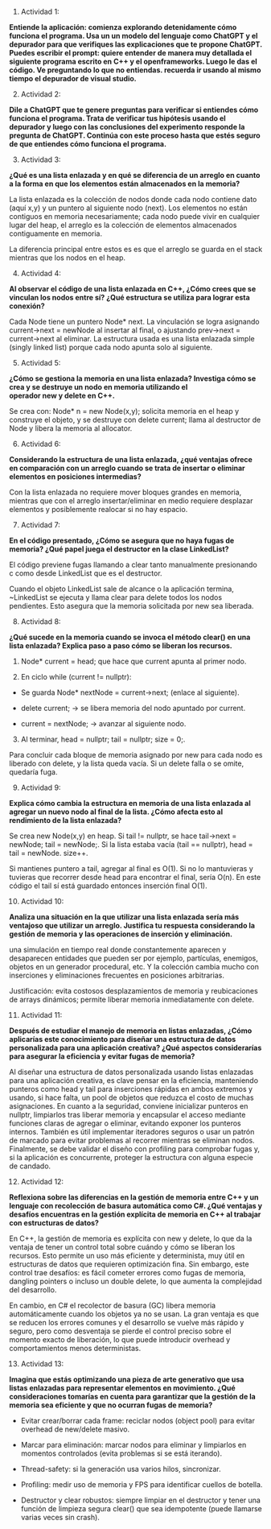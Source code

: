 1. Actividad 1:

**Entiende la aplicación: comienza explorando detenidamente cómo funciona el programa. Usa un un modelo del lenguaje como ChatGPT y el depurador para que verifiques las explicaciones que te propone ChatGPT. Puedes escribir el prompt: quiere entender de manera muy detallada el siguiente programa escrito en C++ y el openframeworks. Luego le das el código. Ve preguntando lo que no entiendas. recuerda ir usando al mismo tiempo el depurador de visual studio.**

2. Actividad 2:

**Dile a ChatGPT que te genere preguntas para verificar si entiendes cómo funciona el programa. Trata de verificar tus hipótesis usando el depurador y luego con las conclusiones del experimento responde la pregunta de ChatGPT. Continúa con este proceso hasta que estés seguro de que entiendes cómo funciona el programa.**

3. Actividad 3:

**¿Qué es una lista enlazada y en qué se diferencia de un arreglo en cuanto a la forma en que los elementos están almacenados en la memoria?**

La lista enlazada es la colección de nodos donde cada nodo contiene dato (aquí x,y) y un puntero al siguiente nodo (next). Los elementos no están contiguos en memoria necesariamente; cada nodo puede vivir en cualquier lugar del heap, el arreglo es la colección de elementos almacenados contiguamente en memoria.

La diferencia principal entre estos es es que el arreglo se guarda en el stack mientras que los nodos en el heap.

4. Actividad 4:

**Al observar el código de una lista enlazada en C++, ¿Cómo crees que se vinculan los nodos entre sí? ¿Qué estructura se utiliza para lograr esta conexión?**

Cada Node tiene un puntero Node* next. La vinculación se logra asignando current->next = newNode al insertar al final, o ajustando prev->next = current->next al eliminar. La estructura usada es una lista enlazada simple (singly linked list) porque cada nodo apunta solo al siguiente.

5. Actividad 5:

**¿Cómo se gestiona la memoria en una lista enlazada? Investiga cómo se crea y se destruye un nodo en memoria utilizando el operador new y delete en C++.**

Se crea con: Node* n = new Node(x,y); solicita memoria en el heap y construye el objeto, y se destruye con delete current; llama al destructor de Node y libera la memoria al allocator.

6. Actividad 6:

**Considerando la estructura de una lista enlazada, ¿qué ventajas ofrece en comparación con un arreglo cuando se trata de insertar o eliminar elementos en posiciones intermedias?**

Con la lista enlazada no requiere mover bloques grandes en memoria, mientras que con el arreglo insertar/eliminar en medio requiere desplazar elementos y posiblemente realocar si no hay espacio.

7. Actividad 7:

**En el código presentado, ¿Cómo se asegura que no haya fugas de memoria? ¿Qué papel juega el destructor en la clase LinkedList?**

El código previene fugas llamando a clear tanto manualmente presionando c como desde LinkedList que es el destructor.

Cuando el objeto LinkedList sale de alcance o la aplicación termina, ~LinkedList se ejecuta y llama clear para delete todos los nodos pendientes. Esto asegura que la memoria solicitada por new sea liberada.

8. Actividad 8:

**¿Qué sucede en la memoria cuando se invoca el método clear() en una lista enlazada? Explica paso a paso cómo se liberan los recursos.**

1) Node* current = head; que hace que current apunta al primer nodo.

2) En ciclo while (current != nullptr):

- Se guarda Node* nextNode = current->next; (enlace al siguiente).

- delete current; → se libera memoria del nodo apuntado por current.

- current = nextNode; → avanzar al siguiente nodo.

3) Al terminar, head = nullptr; tail = nullptr; size = 0;.

Para concluir cada bloque de memoria asignado por new para cada nodo es liberado con delete, y la lista queda vacía. Si un delete falla o se omite, quedaría fuga.

9. Actividad 9: 

**Explica cómo cambia la estructura en memoria de una lista enlazada al agregar un nuevo nodo al final de la lista. ¿Cómo afecta esto al rendimiento de la lista enlazada?**

Se crea new Node(x,y) en heap. Si tail != nullptr, se hace tail->next = newNode; tail = newNode;. Si la lista estaba vacía (tail == nullptr), head = tail = newNode. size++.

Si mantienes puntero a tail, agregar al final es O(1). Si no lo mantuvieras y tuvieras que recorrer desde head para encontrar el final, sería O(n). En este código el tail sí está guardado entonces inserción final O(1).

10. Actividad 10:

**Analiza una situación en la que utilizar una lista enlazada sería más ventajoso que utilizar un arreglo. Justifica tu respuesta considerando la gestión de memoria y las operaciones de inserción y eliminación.** 

una simulación en tiempo real donde constantemente aparecen y desaparecen entidades que pueden ser por ejemplo, partículas, enemigos, objetos en un generador procedural, etc. Y la colección cambia mucho con inserciones y eliminaciones frecuentes en posiciones arbitrarias.

Justificación: evita costosos desplazamientos de memoria y reubicaciones de arrays dinámicos; permite liberar memoria inmediatamente con delete.

11. Actividad 11:

**Después de estudiar el manejo de memoria en listas enlazadas, ¿Cómo aplicarías este conocimiento para diseñar una estructura de datos personalizada para una aplicación creativa? ¿Qué aspectos considerarías para asegurar la eficiencia y evitar fugas de memoria?**

Al diseñar una estructura de datos personalizada usando listas enlazadas para una aplicación creativa, es clave pensar en la eficiencia, manteniendo punteros como head y tail para inserciones rápidas en ambos extremos y usando, si hace falta, un pool de objetos que reduzca el costo de muchas asignaciones. En cuanto a la seguridad, conviene inicializar punteros en nullptr, limpiarlos tras liberar memoria y encapsular el acceso mediante funciones claras de agregar o eliminar, evitando exponer los punteros internos. También es útil implementar iteradores seguros o usar un patrón de marcado para evitar problemas al recorrer mientras se eliminan nodos. Finalmente, se debe validar el diseño con profiling para comprobar fugas y, si la aplicación es concurrente, proteger la estructura con alguna especie de candado.

12. Actividad 12:

**Reflexiona sobre las diferencias en la gestión de memoria entre C++ y un lenguaje con recolección de basura automática como C#. ¿Qué ventajas y desafíos encuentras en la gestión explícita de memoria en C++ al trabajar con estructuras de datos?**

En C++, la gestión de memoria es explícita con new y delete, lo que da la ventaja de tener un control total sobre cuándo y cómo se liberan los recursos. Esto permite un uso más eficiente y determinista, muy útil en estructuras de datos que requieren optimización fina. Sin embargo, este control trae desafíos: es fácil cometer errores como fugas de memoria, dangling pointers o incluso un double delete, lo que aumenta la complejidad del desarrollo.

En cambio, en C# el recolector de basura (GC) libera memoria automáticamente cuando los objetos ya no se usan. La gran ventaja es que se reducen los errores comunes y el desarrollo se vuelve más rápido y seguro, pero como desventaja se pierde el control preciso sobre el momento exacto de liberación, lo que puede introducir overhead y comportamientos menos deterministas.

13. Actividad 13:

**Imagina que estás optimizando una pieza de arte generativo que usa listas enlazadas para representar elementos en movimiento. ¿Qué consideraciones tomarías en cuenta para garantizar que la gestión de la memoria sea eficiente y que no ocurran fugas de memoria?**

* Evitar crear/borrar cada frame: reciclar nodos (object pool) para evitar overhead de new/delete masivo.

* Marcar para eliminación: marcar nodos para eliminar y limpiarlos en momentos controlados (evita problemas si se está iterando).

* Thread-safety: si la generación usa varios hilos, sincronizar.

* Profiling: medir uso de memoria y FPS para identificar cuellos de botella.

* Destructor y clear robustos: siempre limpiar en el destructor y tener una función de limpieza segura clear() que sea idempotente (puede llamarse varias veces sin crash).




